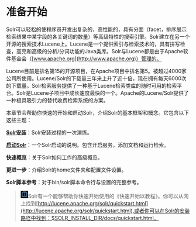 # 准备开始
Solr可以轻松的使程序员开发出复杂的，高性能的，具有分面（facet，排序展示检索结果中某字段的各关键词的数量）等高级特性的搜索引擎。Solr建立在另一个开源的搜索技术Lucene上。Lucene是一个提供索引与检索技术的，具有拼写检查，高亮和高级的分析/分词功能的Java类库。Solr与Lucene都是由于Apache软件基金会（[www.apache.org](http://www.apache.org)）管理的。

Lucene目前是排名第15的开源项目，在Apache项目中排名第5。被超过4000家公司所使用。Lucene/Solr的下载量三年来上升了近十倍，现在拥有每天6000次的下载量。Solr检索服务提供了一种基于Lucene检索类库的随时可用的检索平台。Solr是Lucene子项目中成长速度最快的一个。Apache的Lucene/Solr提供了一种极具吸引力的替代收费检索系统的方案。

本章节会帮助你快速的开始和启动Solr，介绍Solr的基本框架和概念。它包含以下这些主题：

**[Solr安装](../master/01-GettingStarted/01-0-InstallingSolr/InstallingSolr.md)**：Solr安装过程的一次演练。

**[启动Solr](../master/01-GettingStarted/01-1-RunningSolr/RunningSolr.md)**：一个Solr启动的说明。包含开启服务，添加文档和运行检索。

**快速概览**：关于Solr如何工作的高级概览。

**更进一步**：介绍Solr的home文件夹和配置文件设置。

**Solr脚本参考**：对于bin/solr脚本命令行与设置的完整参考。


>![](../img/info-img.png)Solr有一个能够帮助你快速开始使用的《快速开始以教程》。你可以从网上找到[http://lucene.apache.org/solr/quickstart.html](http://lucene.apache.org/solr/quickstart.html),或者你可以在Solr的安装路径中找到：$SOLR_INSTALL_DIR/docs/quickstart.html。